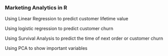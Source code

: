 ### Marketing Analytics in R


Using Linear Regression to predict customer lifetime value

Using logistic regression to predict customer churn

Using Survival Analysis to predict the time of next order or customer churn

Using PCA to show important variables

